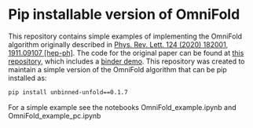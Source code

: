 # Pip installable version of OmniFold

This repository contains simple examples of implementing the OmniFold algorithm originally described in [Phys. Rev. Lett. 124 (2020) 182001](https://dx.doi.org/10.1103/PhysRevLett.124.182001), [1911.09107 [hep-ph]](https://arxiv.org/abs/1911.09107).  The code for the original paper can be found at [this repository](https://github.com/ericmetodiev/OmniFold), which includes a [binder demo](https://mybinder.org/v2/gh/ericmetodiev/OmniFold/master).  This repository was created to maintain a simple version of the OmniFold algorithm that can be pip installed as:

```bash
pip install unbinned-unfold==0.1.7
```

For a simple example see the notebooks OmniFold_example.ipynb and OmniFold_example_pc.ipynb